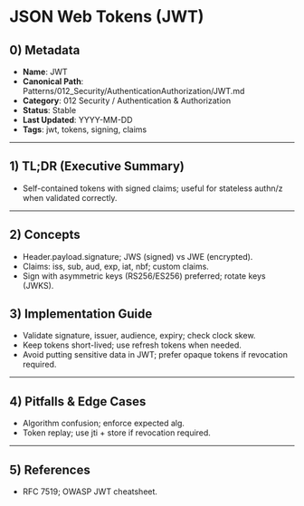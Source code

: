 # JSON Web Tokens (JWT)

## 0) Metadata
- **Name**: JWT
- **Canonical Path**: Patterns/012_Security/AuthenticationAuthorization/JWT.md
- **Category**: 012 Security / Authentication & Authorization
- **Status**: Stable
- **Last Updated**: YYYY-MM-DD
- **Tags**: jwt, tokens, signing, claims

---

## 1) TL;DR (Executive Summary)
- Self-contained tokens with signed claims; useful for stateless authn/z when validated correctly.

---

## 2) Concepts
- Header.payload.signature; JWS (signed) vs JWE (encrypted).
- Claims: iss, sub, aud, exp, iat, nbf; custom claims.
- Sign with asymmetric keys (RS256/ES256) preferred; rotate keys (JWKS).

## 3) Implementation Guide
- Validate signature, issuer, audience, expiry; check clock skew.
- Keep tokens short-lived; use refresh tokens when needed.
- Avoid putting sensitive data in JWT; prefer opaque tokens if revocation required.

---

## 4) Pitfalls & Edge Cases
- Algorithm confusion; enforce expected alg.
- Token replay; use jti + store if revocation required.

---

## 5) References
- RFC 7519; OWASP JWT cheatsheet.
